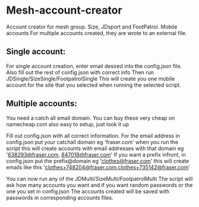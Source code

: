 # Mesh-account-creator
Account creator for mesh group. Size, JDsport and FootPatrol. Mobile accounts
For multiple accounts created, they are wrote to an external file.

## Single account:
For single account creation, enter email desired into the config.json file. Also fill out the rest of config.json with correct info
Then run JDSingle/SizeSingle/FootpatrolSingle
This will create you one mobile account for the site that you selected when running the selected script.

## Multiple accounts:
You need a catch all email domain. You can buy these very cheap on namecheap.com also easy to setup, just look it up

Fill out config.json with all correct information. 
For the email address in config.json put your catchall domain eg 'fraser.com' when you run the script this will create accounts with email addresses with that domain eg '638293@fraser.com, 847018@fraser.com'
If you want a prefix infront, in config.json put the prefix@domain eg 'clothes@fraser.com' this will create emails like this 'clothes+748204@fraser.com,clothes+735142@fraser.com'

You can now run any of the JDMulti/SizeMulti/FootpatrolMulti
The script will ask how many accounts you want and if you want random passwords or the one you set in config.json
The accounts created will be saved with passwords in corresponding accounts files.



